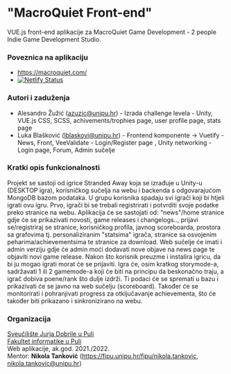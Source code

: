 # "MacroQuiet Front-end"

VUE.js front-end aplikacije za MacroQuiet Game Development - 2 people Indie Game Development Studio.

### Poveznica na aplikaciju
- https://macroquiet.com/
- [![Netlify Status](https://api.netlify.com/api/v1/badges/39d55394-c535-4ddd-82b0-c644e5c8b30f/deploy-status)](https://app.netlify.com/sites/macroquiet/deploys)

### Autori i zaduženja

-   Alesandro Žužić (azuzic@unipu.hr) - Izrada challenge levela - Unity, VUE.js CSS, SCSS, achivements/trophies page, user profile page, stats page
-   Luka Blašković (lblaskovi@unipu.hr) - Frontend komponente -> Vuetify - News, Front, VeeValidate - Login/Register page , Unity networking - Login page, Forum, Admin sučelje

### Kratki opis funkcionalnosti
Projekt se sastoji od igrice Stranded Away koja se izrađuje u Unity-u (DESKTOP igra), korisničkog sučelja na webu i backenda s odgovarajućom MongoDB bazom podataka. U grupu korisnika spadaju svi igrači koji bi htjeli igrati ovu igru.
Prvo, igrači bi se trebali registrirati i potvrditi svoje podatke preko stranice na webu. Aplikacija će se sastojati od: "news"/home stranice gdje će se prikazivati novosti, game releases i changelogs.., prijavi se/registriraj se stranice, korisničkog profila, javnog scoreboarda, prostora sa grafovima tj. personaliziranim "statsima" igrača, stranice sa osvojenim peharima/achievementsima te stranice za download. Web sučelje će imati i admin verziju gdje će admin moći dodavati nove objave na news page te objaviti novi game release. Nakon što korisnik preuzme i instalira igricu, da bi ju mogao igrati morat će se prijaviti. Igra će, osim kratkog storymode-a, sadržavati 1 ili 2 gamemode-a koji će biti na principu da beskonačno traju, a igrač dobiva poene/rank što dulje izdrži. Ti podaci će se spremati u bazu i prikazivati će se javno na web sučelju (scoreboard). Također će se monitorirati i pohranjivati progress za otključavanje achievementa, što će također biti prikazano i sinkronizirano na webu. 

### Organizacija

[Sveučilište Jurja Dobrile u Puli](http://www.unipu.hr/)  
[Fakultet informatike u Puli](https://fipu.unipu.hr/)  
Web aplikacije, ak.god. 2021./2022.  
Mentor: **Nikola Tanković** (https://fipu.unipu.hr/fipu/nikola.tankovic, nikola.tankovic@unipu.hr)

